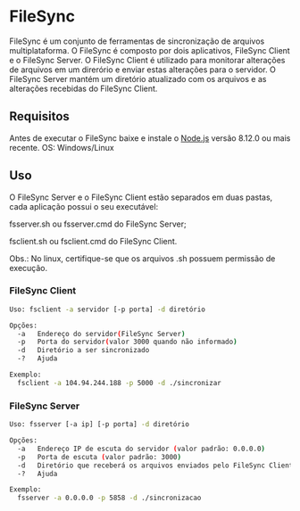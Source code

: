 # FileSync

FileSync é um conjunto de ferramentas de sincronização de arquivos multiplataforma. O FileSync é composto por dois aplicativos, FileSync Client e o FileSync Server.
O FileSync Client é utilizado para monitorar alterações de arquivos em um direrório e enviar estas alterações para o servidor.
O FileSync Server mantém um diretório atualizado com os arquivos e as alterações recebidas do FileSync Client.

## Requisitos

Antes de executar o FileSync baixe e instale o [Node.js](https://nodejs.org/pt-br/download/) versão 8.12.0 ou mais recente.
OS: Windows/Linux

## Uso

O FileSync Server e o FileSync Client estão separados em duas pastas, cada aplicação possui o seu executável:

fsserver.sh ou fsserver.cmd do FileSync Server;

fsclient.sh ou fsclient.cmd do FileSync Client.

Obs.: No linux, certifique-se que os arquivos .sh possuem permissão de execução.

### FileSync Client

```bash
Uso: fsclient -a servidor [-p porta] -d diretório

Opções:
  -a   Endereço do servidor(FileSync Server)
  -p   Porta do servidor(valor 3000 quando não informado)
  -d   Diretório a ser sincronizado
  -?   Ajuda

Exemplo:
  fsclient -a 104.94.244.188 -p 5000 -d ./sincronizar
```

### FileSync Server

```bash
Uso: fsserver [-a ip] [-p porta] -d diretório

Opções:
  -a   Endereço IP de escuta do servidor (valor padrão: 0.0.0.0)
  -p   Porta de escuta (valor padrão: 3000)
  -d   Diretório que receberá os arquivos enviados pelo FileSync Client
  -?   Ajuda

Exemplo:
  fsserver -a 0.0.0.0 -p 5858 -d ./sincronizacao
```
